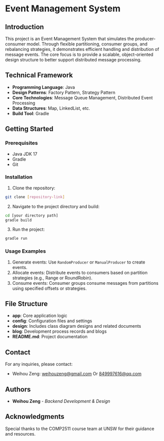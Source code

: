 
# Event Management System

## Introduction

This project is an Event Management System that simulates the producer-consumer model. Through flexible partitioning, consumer groups, and rebalancing strategies, it demonstrates efficient handling and distribution of message events. The core focus is to provide a scalable, object-oriented design structure to better support distributed message processing.

## Technical Framework

- **Programming Language**: Java
- **Design Patterns**: Factory Pattern, Strategy Pattern
- **Core Technologies**: Message Queue Management, Distributed Event Processing
- **Data Structures**: Map, LinkedList, etc.
- **Build Tool**: Gradle

## Getting Started

### Prerequisites

- Java JDK 17
- Gradle
- Git

### Installation

1. Clone the repository:

```bash
git clone [repository-link]
```

2. Navigate to the project directory and build:

```bash
cd [your directory path]
gradle build
```

3. Run the project:

```bash
gradle run
```

### Usage Examples

1. Generate events: Use `RandomProducer` or `ManualProducer` to create events.
2. Allocate events: Distribute events to consumers based on partition strategies (e.g., Range or RoundRobin).
3. Consume events: Consumer groups consume messages from partitions using specified offsets or strategies.

## File Structure

- **app**: Core application logic
- **config**: Configuration files and settings
- **design**: Includes class diagram designs and related documents
- **blog**: Development process records and blogs
- **README.md**: Project documentation

## Contact

For any inquiries, please contact:

- Weihou Zeng: weihouzeng@gmail.com Or 849997616@qq.com

## Authors

- **Weihou Zeng** - *Backend Development & Design*

## Acknowledgments

Special thanks to the COMP2511 course team at UNSW for their guidance and resources.
